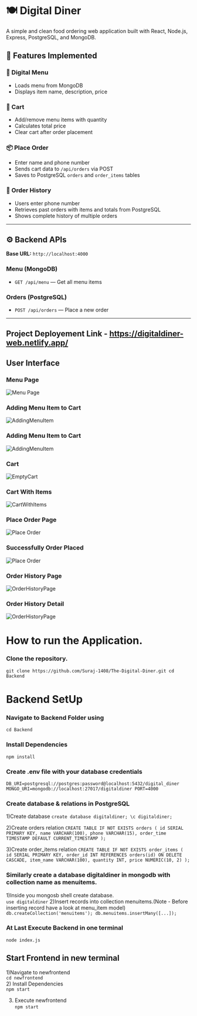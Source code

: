 # 🍽️ Digital Diner

A simple and clean food ordering web application built with React, Node.js, Express, PostgreSQL, and MongoDB.


## 🚀 Features Implemented

### 🧾 Digital Menu
- Loads menu from MongoDB
- Displays item name, description, price

### 🛒 Cart
- Add/remove menu items with quantity
- Calculates total price
- Clear cart after order placement

### 📦 Place Order
- Enter name and phone number
- Sends cart data to `/api/orders` via POST
- Saves to PostgreSQL `orders` and `order_items` tables

### 📖 Order History
- Users enter phone number
- Retrieves past orders with items and totals from PostgreSQL
- Shows complete history of multiple orders

---

## ⚙️ Backend APIs

**Base URL:** `http://localhost:4000`

### **Menu (MongoDB)**
- `GET /api/menu` — Get all menu items

### **Orders (PostgreSQL)**
- `POST /api/orders` — Place a new order  


---

## Project Deployement Link - https://digitaldiner-web.netlify.app/ 

## User Interface

### Menu Page
![Menu Page](assets/MenuItemPage.png)

### Adding Menu Item to Cart
![AddingMenuItem](assets/AddingMenuItem.png)

### Adding Menu Item to Cart
![AddingMenuItem](assets/AddingMenuItem.png)

### Cart
![EmptyCart](assets/EmptyCart.png)

### Cart With Items
![CartWithItems](assets/CartWithItems.png)


### Place Order Page
![Place Order](assets/PlaceOrderPage.png)

### Successfully Order Placed
![Place Order](assets/SuccessfullOrderPlacing.png)


### Order History Page
![OrderHistoryPage](assets/OrderHistoryPage.png)

### Order History Detail
![OrderHistoryPage](assets/OrderHistoryDetails.png)


# How to run the Application.

### Clone the repository. 
`
git clone https://github.com/Suraj-1408/The-Digital-Diner.git
cd Backend
`

# Backend SetUp 
### Navigate to Backend Folder using  
` cd Backend `

### Install Dependencies  
` npm install `

### Create .env file with your database credentials  
` DB_URI=postgresql://postgres:password@localhost:5432/digital_diner
  MONGO_URI=mongodb://localhost:27017/digitaldiner
  PORT=4000
`

### Create database & relations in PostgreSQL 
1)Create database 
` create database digitaldiner;
\c digitaldiner;
`

2)Create orders relation 
`CREATE TABLE IF NOT EXISTS orders (
    id SERIAL PRIMARY KEY,
    name VARCHAR(100),
    phone VARCHAR(15),
    order_time TIMESTAMP DEFAULT CURRENT_TIMESTAMP
);
`

3)Create order_items relation 
`CREATE TABLE IF NOT EXISTS order_items (
    id SERIAL PRIMARY KEY,
    order_id INT REFERENCES orders(id) ON DELETE CASCADE,
    item_name VARCHAR(100),
    quantity INT,
    price NUMERIC(10, 2)
);
`

### Similarly create a database digitaldiner in mongodb with collection name as menuitems.  
1)Inside you mongosb shell create database.       
` use digitaldiner
` 
2)Insert records into collection menuitems.(Note - Before inserting record have a look at menu_item model)      
`
db.createCollection('menuitems');
db.menuitems.insertMany([...]);
`

### At Last Execute Backend in one terminal     
`
node index.js
`

## Start Frontend in new terminal   
1)Navigate to newfrontend    
` cd newfrontend
`  
2) Install Dependencies     
`
npm start
`  

3) Execute newfrontend    
`
  npm start
`
